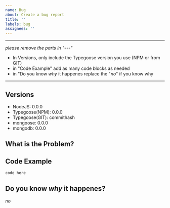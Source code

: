 ```yaml
---
name: Bug
about: Create a bug report
title: ''
labels: bug
assignees: ''
---
```


---
*please remove the parts in "---"*

- In Versions, only include the Typegoose version you use (NPM or from GIT)
- in "Code Example" add as many code blocks as needed
- in "Do you know *why* it happenes replace the "*no*" if you know why

---

## Versions

- NodeJS: 0.0.0
- Typegoose(NPM): 0.0.0
- Typegoose(GIT): commithash
- mongoose: 0.0.0
- mongodb: 0.0.0
  
## What is the Problem?

<!--Please add an description of what the bug / problem is-->

## Code Example

```ts
code here
```

## Do you know *why* it happenes?

*no*
